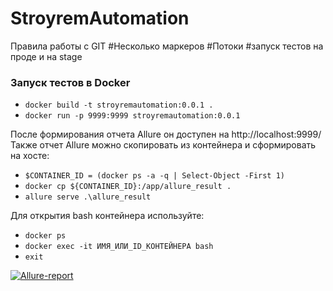 # StroyremAutomation

Правила работы с GIT
#Несколько маркеров
#Потоки 
#запуск тестов на проде и на stage

### Запуск тестов в Docker
- ```docker build -t stroyremautomation:0.0.1 .```
- ```docker run -p 9999:9999 stroyremautomation:0.0.1```  

После формирования отчета Allure он доступен на http://localhost:9999/  
Также отчет Allure можно скопировать из контейнера и сформировать на хосте: 
- `````$CONTAINER_ID = (docker ps -a -q | Select-Object -First 1)`````
- ```docker cp ${CONTAINER_ID}:/app/allure_result .```
- ```allure serve .\allure_result  ```

Для открытия bash контейнера используйте:
- ```docker ps```
- ```docker exec -it ИМЯ_ИЛИ_ID_КОНТЕЙНЕРА bash ```
- ```exit```

[![Allure-report](https://img.shields.io/badge/Allure%20Report-deployed-green)](https://victoretc.github.io/StroyremAutomation/)
